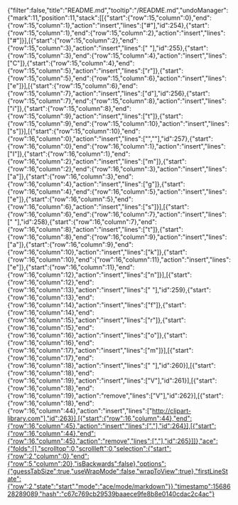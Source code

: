 {"filter":false,"title":"README.md","tooltip":"/README.md","undoManager":{"mark":11,"position":11,"stack":[[{"start":{"row":15,"column":0},"end":{"row":15,"column":1},"action":"insert","lines":["#"],"id":254},{"start":{"row":15,"column":1},"end":{"row":15,"column":2},"action":"insert","lines":["#"]}],[{"start":{"row":15,"column":2},"end":{"row":15,"column":3},"action":"insert","lines":[" "],"id":255},{"start":{"row":15,"column":3},"end":{"row":15,"column":4},"action":"insert","lines":["C"]},{"start":{"row":15,"column":4},"end":{"row":15,"column":5},"action":"insert","lines":["r"]},{"start":{"row":15,"column":5},"end":{"row":15,"column":6},"action":"insert","lines":["e"]}],[{"start":{"row":15,"column":6},"end":{"row":15,"column":7},"action":"insert","lines":["d"],"id":256},{"start":{"row":15,"column":7},"end":{"row":15,"column":8},"action":"insert","lines":["i"]},{"start":{"row":15,"column":8},"end":{"row":15,"column":9},"action":"insert","lines":["t"]},{"start":{"row":15,"column":9},"end":{"row":15,"column":10},"action":"insert","lines":["s"]}],[{"start":{"row":15,"column":10},"end":{"row":16,"column":0},"action":"insert","lines":["",""],"id":257},{"start":{"row":16,"column":0},"end":{"row":16,"column":1},"action":"insert","lines":["I"]},{"start":{"row":16,"column":1},"end":{"row":16,"column":2},"action":"insert","lines":["m"]},{"start":{"row":16,"column":2},"end":{"row":16,"column":3},"action":"insert","lines":["a"]},{"start":{"row":16,"column":3},"end":{"row":16,"column":4},"action":"insert","lines":["g"]},{"start":{"row":16,"column":4},"end":{"row":16,"column":5},"action":"insert","lines":["e"]},{"start":{"row":16,"column":5},"end":{"row":16,"column":6},"action":"insert","lines":["s"]}],[{"start":{"row":16,"column":6},"end":{"row":16,"column":7},"action":"insert","lines":[" "],"id":258},{"start":{"row":16,"column":7},"end":{"row":16,"column":8},"action":"insert","lines":["t"]},{"start":{"row":16,"column":8},"end":{"row":16,"column":9},"action":"insert","lines":["a"]},{"start":{"row":16,"column":9},"end":{"row":16,"column":10},"action":"insert","lines":["k"]},{"start":{"row":16,"column":10},"end":{"row":16,"column":11},"action":"insert","lines":["e"]},{"start":{"row":16,"column":11},"end":{"row":16,"column":12},"action":"insert","lines":["n"]}],[{"start":{"row":16,"column":12},"end":{"row":16,"column":13},"action":"insert","lines":[" "],"id":259},{"start":{"row":16,"column":13},"end":{"row":16,"column":14},"action":"insert","lines":["f"]},{"start":{"row":16,"column":14},"end":{"row":16,"column":15},"action":"insert","lines":["r"]},{"start":{"row":16,"column":15},"end":{"row":16,"column":16},"action":"insert","lines":["o"]},{"start":{"row":16,"column":16},"end":{"row":16,"column":17},"action":"insert","lines":["m"]}],[{"start":{"row":16,"column":17},"end":{"row":16,"column":18},"action":"insert","lines":[" "],"id":260}],[{"start":{"row":16,"column":18},"end":{"row":16,"column":19},"action":"insert","lines":["V"],"id":261}],[{"start":{"row":16,"column":18},"end":{"row":16,"column":19},"action":"remove","lines":["V"],"id":262}],[{"start":{"row":16,"column":18},"end":{"row":16,"column":44},"action":"insert","lines":["http://clipart-library.com"],"id":263}],[{"start":{"row":16,"column":44},"end":{"row":16,"column":45},"action":"insert","lines":["."],"id":264}],[{"start":{"row":16,"column":44},"end":{"row":16,"column":45},"action":"remove","lines":["."],"id":265}]]},"ace":{"folds":[],"scrolltop":0,"scrollleft":0,"selection":{"start":{"row":2,"column":0},"end":{"row":5,"column":20},"isBackwards":false},"options":{"guessTabSize":true,"useWrapMode":false,"wrapToView":true},"firstLineState":{"row":2,"state":"start","mode":"ace/mode/markdown"}},"timestamp":1568628289089,"hash":"c67c769cb29539baaece9fe8b8e0140cdac2c4ac"}